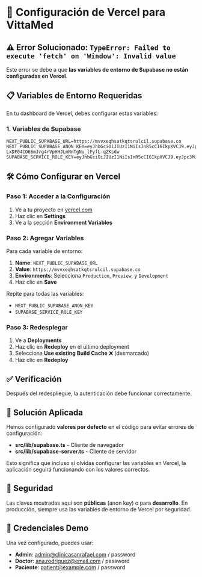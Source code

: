 # 🚀 Configuración de Vercel para VittaMed

## ⚠️ Error Solucionado: `TypeError: Failed to execute 'fetch' on 'Window': Invalid value`

Este error se debe a que **las variables de entorno de Supabase no están configuradas en Vercel**.

## 📋 Variables de Entorno Requeridas

En tu dashboard de Vercel, debes configurar estas variables:

### 1. Variables de Supabase
```
NEXT_PUBLIC_SUPABASE_URL=https://mvvxeqhsatkqtsrulcil.supabase.co
NEXT_PUBLIC_SUPABASE_ANON_KEY=eyJhbGciOiJIUzI1NiIsInR5cCI6IkpXVCJ9.eyJpc3MiOiJzdXBhYmFzZSIsInJlZiI6Im12dnhlcWhzYXRrcXRzcnVsY2lsIiwicm9sZSI6ImFub24iLCJpYXQiOjE3NTgxNzk2NzcsImV4cCI6MjA3Mzc1NTY3N30.-LxDF04CO66mJrg4rVpHHJLmNnTgNu_lFyfL-qZKsdw
SUPABASE_SERVICE_ROLE_KEY=eyJhbGciOiJIUzI1NiIsInR5cCI6IkpXVCJ9.eyJpc3MiOiJzdXBhYmFzZSIsInJlZiI6Im12dnhlcWhzYXRrcXRzcnVsY2lsIiwicm9sZSI6InNlcnZpY2Vfcm9sZSIsImlhdCI6MTc1ODE3OTY3NywiZXhwIjoyMDczNzU1Njc3fQ.OcNBQsO8VEfdd6p87P4qVt74iHr8NeoDRAZ4r6fZmGU
```

## 🛠️ Cómo Configurar en Vercel

### Paso 1: Acceder a la Configuración
1. Ve a tu proyecto en [vercel.com](https://vercel.com)
2. Haz clic en **Settings**
3. Ve a la sección **Environment Variables**

### Paso 2: Agregar Variables
Para cada variable de entorno:
1. **Name**: `NEXT_PUBLIC_SUPABASE_URL`
2. **Value**: `https://mvvxeqhsatkqtsrulcil.supabase.co`
3. **Environments**: Selecciona `Production`, `Preview`, y `Development`
4. Haz clic en **Save**

Repite para todas las variables:
- `NEXT_PUBLIC_SUPABASE_ANON_KEY`
- `SUPABASE_SERVICE_ROLE_KEY`

### Paso 3: Redesplegar
1. Ve a **Deployments**
2. Haz clic en **Redeploy** en el último deployment
3. Selecciona **Use existing Build Cache** ❌ (desmarcado)
4. Haz clic en **Redeploy**

## ✅ Verificación

Después del redespliegue, la autenticación debe funcionar correctamente.

## 🔧 Solución Aplicada

Hemos configurado **valores por defecto** en el código para evitar errores de configuración:

- **src/lib/supabase.ts** - Cliente de navegador
- **src/lib/supabase-server.ts** - Cliente de servidor

Esto significa que incluso si olvidas configurar las variables en Vercel, la aplicación seguirá funcionando con los valores correctos.

## 🚨 Seguridad

Las claves mostradas aquí son **públicas** (anon key) o para **desarrollo**. En producción, siempre usa las variables de entorno de Vercel por seguridad.

## 📱 Credenciales Demo

Una vez configurado, puedes usar:
- **Admin**: admin@clinicasanrafael.com / password
- **Doctor**: ana.rodriguez@email.com / password
- **Paciente**: patient@example.com / password